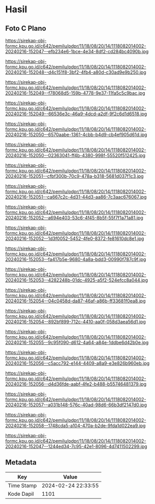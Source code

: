 # Hasil

## Foto C Plano

https://sirekap-obj-formc.kpu.go.id/c642/pemilu/pdpr/11/18/08/20/14/1118082014002-20240216-152047--efb234e6-1bce-4e34-8df2-cd284bc4090b.jpg

https://sirekap-obj-formc.kpu.go.id/c642/pemilu/pdpr/11/18/08/20/14/1118082014002-20240216-152048--d4c151f8-3bf2-4fb4-a80d-c30ad9e9b250.jpg

https://sirekap-obj-formc.kpu.go.id/c642/pemilu/pdpr/11/18/08/20/14/1118082014002-20240216-152049--f78068d5-159b-4778-9e37-11fa5c5c9bac.jpg

https://sirekap-obj-formc.kpu.go.id/c642/pemilu/pdpr/11/18/08/20/14/1118082014002-20240216-152049--66536e3c-46a9-4dcd-a2df-9f2c6d1d6518.jpg

https://sirekap-obj-formc.kpu.go.id/c642/pemilu/pdpr/11/18/08/20/14/1118082014002-20240216-152050--6570aabe-1361-4cbb-b4d9-cb4ef905d61d.jpg

https://sirekap-obj-formc.kpu.go.id/c642/pemilu/pdpr/11/18/08/20/14/1118082014002-20240216-152050--02363041-ff4b-4380-998f-55520f512425.jpg

https://sirekap-obj-formc.kpu.go.id/c642/pemilu/pdpr/11/18/08/20/14/1118082014002-20240216-152051--cfbf300b-70c9-478a-b318-5681d037f1c3.jpg

https://sirekap-obj-formc.kpu.go.id/c642/pemilu/pdpr/11/18/08/20/14/1118082014002-20240216-152051--ca667c2c-4d31-44d3-aa86-7c3aac676067.jpg

https://sirekap-obj-formc.kpu.go.id/c642/pemilu/pdpr/11/18/08/20/14/1118082014002-20240216-152052--a694e403-53c6-4f45-8b5f-55f7f1a71a81.jpg

https://sirekap-obj-formc.kpu.go.id/c642/pemilu/pdpr/11/18/08/20/14/1118082014002-20240216-152052--1d3f0052-5452-4fe0-8372-fe81610dc8e1.jpg

https://sirekap-obj-formc.kpu.go.id/c642/pemilu/pdpr/11/18/08/20/14/1118082014002-20240216-152053--fa417b5e-9680-4a8a-bdd3-00990f787c9f.jpg

https://sirekap-obj-formc.kpu.go.id/c642/pemilu/pdpr/11/18/08/20/14/1118082014002-20240216-152053--4282248b-01dc-4925-a5f2-524efcc8a044.jpg

https://sirekap-obj-formc.kpu.go.id/c642/pemilu/pdpr/11/18/08/20/14/1118082014002-20240216-152054--04c0458d-da87-46af-a86b-ff33681f0ea8.jpg

https://sirekap-obj-formc.kpu.go.id/c642/pemilu/pdpr/11/18/08/20/14/1118082014002-20240216-152054--892bf899-712c-4410-aa0f-058d3aea56d1.jpg

https://sirekap-obj-formc.kpu.go.id/c642/pemilu/pdpr/11/18/08/20/14/1118082014002-20240216-152055--9c95f090-d612-4a64-a84e-1ddbe6d42b0e.jpg

https://sirekap-obj-formc.kpu.go.id/c642/pemilu/pdpr/11/18/08/20/14/1118082014002-20240216-152056--c5acc792-e144-4409-a8a9-e3e826b960eb.jpg

https://sirekap-obj-formc.kpu.go.id/c642/pemilu/pdpr/11/18/08/20/14/1118082014002-20240216-152056--d4d36fde-aabf-4fe2-b488-b55746481379.jpg

https://sirekap-obj-formc.kpu.go.id/c642/pemilu/pdpr/11/18/08/20/14/1118082014002-20240216-152057--a031b148-576c-40ad-98d6-66b3df2147d0.jpg

https://sirekap-obj-formc.kpu.go.id/c642/pemilu/pdpr/11/18/08/20/14/1118082014002-20240216-152058--1748cda5-a104-470a-b2de-9fda1d022ea9.jpg

https://sirekap-obj-formc.kpu.go.id/c642/pemilu/pdpr/11/18/08/20/14/1118082014002-20240216-152047--1244ed34-7c95-42e1-8096-4d7411502299.jpg


## Metadata

| Key        | Value               |
| ---------- | ------------------- |
| Time Stamp | 2024-02-24 22:33:55 |
| Kode Dapil | 1101                |



